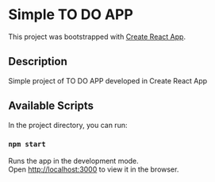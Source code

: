 # Simple TO DO APP

This project was bootstrapped with [Create React App](https://github.com/facebook/create-react-app).

## Description

Simple project of TO DO APP developed in Create React App

## Available Scripts

In the project directory, you can run:

### `npm start`

Runs the app in the development mode.\
Open [http://localhost:3000](http://localhost:3000) to view it in the browser.

